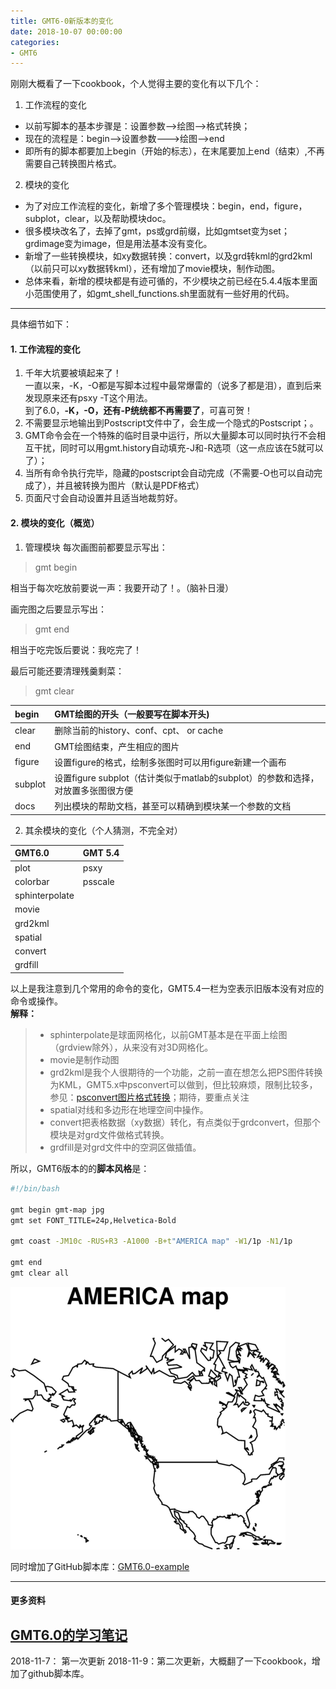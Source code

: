 ```yaml
---
title: GMT6-0新版本的变化
date: 2018-10-07 00:00:00
categories:
- GMT6
---
```

刚刚大概看了一下cookbook，个人觉得主要的变化有以下几个：  
1. 工作流程的变化  
- 以前写脚本的基本步骤是：设置参数-->绘图-->格式转换；  
- 现在的流程是：begin-->设置参数--->绘图-->end  
- 即所有的脚本都要加上begin（开始的标志），在末尾要加上end（结束）,不再需要自己转换图片格式。    
2. 模块的变化  
- 为了对应工作流程的变化，新增了多个管理模块：begin，end，figure，subplot，clear，以及帮助模块doc。  
- 很多模块改名了，去掉了gmt，ps或grd前缀，比如gmtset变为set；grdimage变为image，但是用法基本没有变化。
- 新增了一些转换模块，如xy数据转换：convert，以及grd转kml的grd2kml（以前只可以xy数据转kml），还有增加了movie模块，制作动图。   
- 总体来看，新增的模块都是有迹可循的，不少模块之前已经在5.4.4版本里面小范围使用了，如gmt_shell_functions.sh里面就有一些好用的代码。

---

具体细节如下：

#### 1. 工作流程的变化
1. 千年大坑要被填起来了！  
一直以来，-K，-O都是写脚本过程中最常爆雷的（说多了都是泪），直到后来发现原来还有psxy -T这个用法。  
到了6.0，**-K，-O，还有-P统统都不再需要了**，可喜可贺！  
2. 不需要显示地输出到Postscript文件中了，会生成一个隐式的Postscript；。
3. GMT命令会在一个特殊的临时目录中运行，所以大量脚本可以同时执行不会相互干扰，同时可以用gmt.history自动填充-J和-R选项（这一点应该在5就可以了）；
4. 当所有命令执行完毕，隐藏的postscript会自动完成（不需要-O也可以自动完成了），并且被转换为图片（默认是PDF格式）  
5. 页面尺寸会自动设置并且适当地裁剪好。

#### 2. 模块的变化（概览）
1.  管理模块
每次画图前都要显示写出：  
> gmt begin 

相当于每次吃放前要说一声：我要开动了！。（脑补日漫）  

画完图之后要显示写出：
> gmt end

相当于吃完饭后要说：我吃完了！

最后可能还要清理残羹剩菜：  
> gmt clear

begin  | GMT绘图的开头（一般要写在脚本开头)
| :------| :------
clear   |  删除当前的history、conf、cpt、 or cache
end  | GMT绘图结束，产生相应的图片
figure | 设置figure的格式，绘制多张图时可以用figure新建一个画布
subplot | 设置figure subplot（估计类似于matlab的subplot）的参数和选择，对放置多张图很方便
docs | 列出模块的帮助文档，甚至可以精确到模块某一个参数的文档
2. 其余模块的变化（个人猜测，不完全对）

GMT6.0 | GMT 5.4
| :------| :------
plot  | psxy
colorbar | psscale
sphinterpolate | 
movie |
grd2kml |
spatial |
convert |
grdfill |


以上是我注意到几个常用的命令的变化，GMT5.4一栏为空表示旧版本没有对应的命令或操作。  
**解释：**
> - sphinterpolate是球面网格化，以前GMT基本是在平面上绘图（grdview除外），从来没有对3D网格化。  
> - movie是制作动图  
> - grd2kml是我个人很期待的一个功能，之前一直在想怎么把PS图件转换为KML，GMT5.x中psconvert可以做到，但比较麻烦，限制比较多，参见：[psconvert图片格式转换](https://www.jianshu.com/p/913b52b99001)；期待，要重点关注  
> - spatial对线和多边形在地理空间中操作。    
> - convert把表格数据（xy数据）转化，有点类似于grdconvert，但那个模块是对grd文件做格式转换。  
> - grdfill是对grd文件中的空洞区做插值。  

所以，GMT6版本的的**脚本风格**是：
```sh
#!/bin/bash

gmt begin gmt-map jpg
gmt set FONT_TITLE=24p,Helvetica-Bold

gmt coast -JM10c -RUS+R3 -A1000 -B+t"AMERICA map" -W1/1p -N1/1p 

gmt end
gmt clear all
```
![image.png](/imags/7955445-05882b23df02ecd1.png )

同时增加了GitHub脚本库：[GMT6.0-example](https://github.com/zhongpenggeo/GMT_demo/tree/master/GMT6)

---
#### 更多资料
**[GMT6.0的学习笔记](https://www.jianshu.com/p/ac52b407efa1)**
---
2018-11-7： 第一次更新
2018-11-9：第二次更新，大概翻了一下cookbook，增加了github脚本库。
